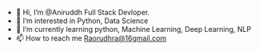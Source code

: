- 👋 Hi, I’m @Aniruddh Full Stack Devloper.
- 👀 I’m interested in Python, Data Science
- 🌱 I’m currently learning python, Machine Learning, Deep Learning, NLP
- 📫 How to reach me Raorudhra@16gmail.com

<!---
Anirudhrarao/Anirudhrarao is a ✨ special ✨ repository because its `README.md` (this file) appears on your GitHub profile.
You can click the Preview link to take a look at your changes.
--->


